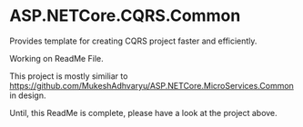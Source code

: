 # ASP.NETCore.CQRS.Common
Provides template for creating CQRS project faster and efficiently.

Working on ReadMe File. 

This project is mostly similiar to https://github.com/MukeshAdhvaryu/ASP.NETCore.MicroServices.Common in design.

Until, this ReadMe is complete, please have a look at the project above.
